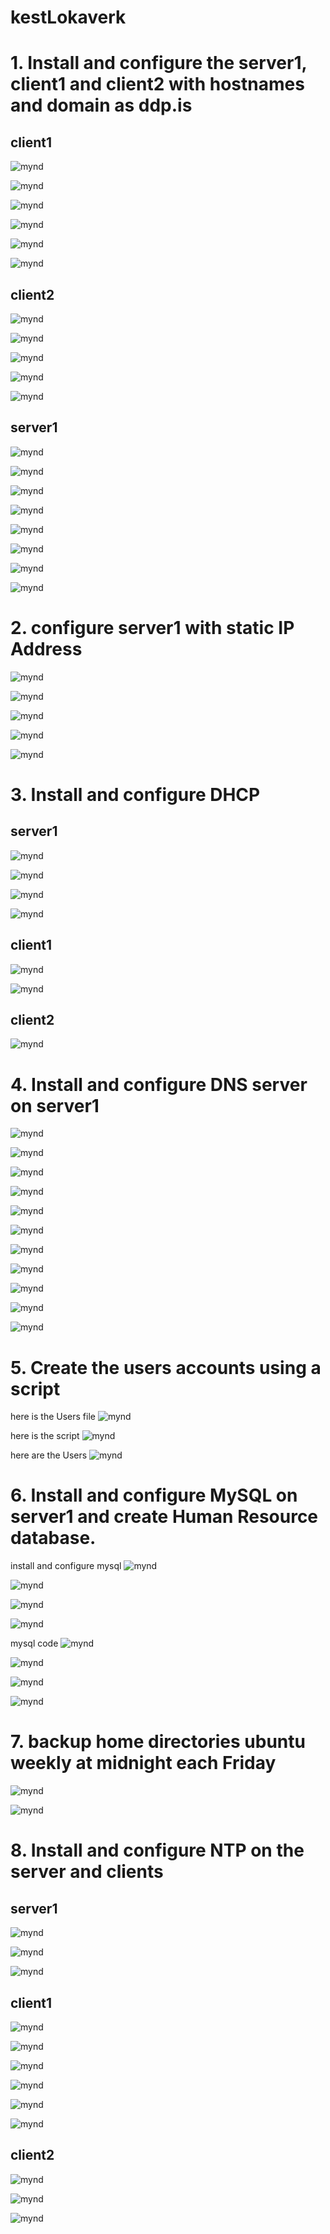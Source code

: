 # kestLokaverk

<h1> 1. Install and configure the server1, client1 and client2 with hostnames and domain as ddp.is </h1>

<h2> client1    </h2>

![mynd](https://github.com/gitmaus1/kestLokaverk/blob/main/Screenshots/Screenshot%202024-02-20%20093251.png)


![mynd](https://github.com/gitmaus1/kestLokaverk/blob/main/Screenshots/2/Screenshot%202024-02-22%20195820.png)


![mynd](https://github.com/gitmaus1/kestLokaverk/blob/main/Screenshots/2/Screenshot%202024-02-22%20200057.png)


![mynd](https://github.com/gitmaus1/kestLokaverk/blob/main/Screenshots/2/Screenshot%202024-02-22%20205931.png)


![mynd](https://github.com/gitmaus1/kestLokaverk/blob/main/Screenshots/2/Screenshot%202024-02-22%20211116.png)


![mynd](https://github.com/gitmaus1/kestLokaverk/blob/main/Screenshots/2/Screenshot%202024-02-22%20211529.png)


<h2> client2    </h2>

![mynd](https://github.com/gitmaus1/kestLokaverk/blob/main/Screenshots/Screenshot%202024-02-20%20093923.png)


![mynd](https://github.com/gitmaus1/kestLokaverk/blob/main/Screenshots/3/Screenshot%202024-02-23%20144056.png)


![mynd](https://github.com/gitmaus1/kestLokaverk/blob/main/Screenshots/3/Screenshot%202024-02-23%20144726.png)


![mynd](https://github.com/gitmaus1/kestLokaverk/blob/main/Screenshots/3/Screenshot%202024-02-23%20144958.png)


![mynd](https://github.com/gitmaus1/kestLokaverk/blob/main/Screenshots/3/Screenshot%202024-02-23%20145148.png)



<h2> server1    </h2>

![mynd](https://github.com/gitmaus1/kestLokaverk/blob/main/Screenshots/Screenshot%202024-02-20%20094311.png)


![mynd](https://github.com/gitmaus1/kestLokaverk/blob/main/Screenshots/Screenshot%202024-02-20%20095601.png)


![mynd](https://github.com/gitmaus1/kestLokaverk/blob/main/Screenshots/Screenshot%202024-02-20%20100343.png)


![mynd](https://github.com/gitmaus1/kestLokaverk/blob/main/Screenshots/Screenshot%202024-02-20%20100642.png)


![mynd](https://github.com/gitmaus1/kestLokaverk/blob/main/Screenshots/Screenshot%202024-02-20%20101556.png)


![mynd](https://github.com/gitmaus1/kestLokaverk/blob/main/Screenshots/Screenshot%202024-02-22%20134829.png)


![mynd](https://github.com/gitmaus1/kestLokaverk/blob/main/Screenshots/Screenshot%202024-02-22%20135632.png)


![mynd](https://github.com/gitmaus1/kestLokaverk/blob/main/Screenshots/Screenshot%202024-02-22%20135725.png)



<h1> 2. configure server1 with static IP Address </h1>

![mynd](https://github.com/gitmaus1/kestLokaverk/blob/main/Screenshots/4/Screenshot%202024-02-23%20204220.png)


![mynd](https://github.com/gitmaus1/kestLokaverk/blob/main/Screenshots/4/Screenshot%202024-02-23%20204643.png)


![mynd](https://github.com/gitmaus1/kestLokaverk/blob/main/Screenshots/4/Screenshot%202024-02-23%20211736.png)


![mynd](https://github.com/gitmaus1/kestLokaverk/blob/main/Screenshots/4/Screenshot%202024-02-23%20212230.png)


![mynd](https://github.com/gitmaus1/kestLokaverk/blob/main/Screenshots/4/Screenshot%202024-02-23%20212130.png)



<h1> 3. Install and configure DHCP </h1>

<h2> server1    </h2>


![mynd](https://github.com/gitmaus1/kestLokaverk/blob/main/Screenshots/6/Screenshot%202024-02-25%20210740.png)


![mynd](https://github.com/gitmaus1/kestLokaverk/blob/main/Screenshots/6/Screenshot%202024-02-25%20211643.png)


![mynd](https://github.com/gitmaus1/kestLokaverk/blob/main/Screenshots/6/Screenshot%202024-02-25%20211949.png)


![mynd](https://github.com/gitmaus1/kestLokaverk/blob/main/Screenshots/6/Screenshot%202024-02-25%20212114.png)



<h2> client1    </h2>


![mynd](https://github.com/gitmaus1/kestLokaverk/blob/main/Screenshots/7/Screenshot%202024-02-25%20221540.png)


![mynd](https://github.com/gitmaus1/kestLokaverk/blob/main/Screenshots/7/Screenshot%202024-02-25%20221610.png)



<h2> client2    </h2>


![mynd](https://github.com/gitmaus1/kestLokaverk/blob/main/Screenshots/8/Screenshot%202024-02-25%20224653.png)


<h1> 4. Install and configure DNS server on server1 </h1>


![mynd](https://github.com/gitmaus1/kestLokaverk/blob/main/Screenshots/10/Screenshot%202024-02-27%20194215.png)


![mynd](https://github.com/gitmaus1/kestLokaverk/blob/main/Screenshots/10/Screenshot%202024-02-27%20194557.png)


![mynd](https://github.com/gitmaus1/kestLokaverk/blob/main/Screenshots/10/Screenshot%202024-02-27%20195930.png)


![mynd](https://github.com/gitmaus1/kestLokaverk/blob/main/Screenshots/10/Screenshot%202024-02-27%20200329.png)


![mynd](https://github.com/gitmaus1/kestLokaverk/blob/main/Screenshots/10/Screenshot%202024-02-27%20200712.png)


![mynd](https://github.com/gitmaus1/kestLokaverk/blob/main/Screenshots/10/Screenshot%202024-02-27%20201946.png)


![mynd](https://github.com/gitmaus1/kestLokaverk/blob/main/Screenshots/10/Screenshot%202024-02-27%20202011.png)


![mynd](https://github.com/gitmaus1/kestLokaverk/blob/main/Screenshots/10/Screenshot%202024-02-27%20202512.png)


![mynd](https://github.com/gitmaus1/kestLokaverk/blob/main/Screenshots/10/Screenshot%202024-02-27%20202533.png)


![mynd](https://github.com/gitmaus1/kestLokaverk/blob/main/Screenshots/10/Screenshot%202024-02-27%20202559.png)


![mynd](https://github.com/gitmaus1/kestLokaverk/blob/main/Screenshots/10/Screenshot%202024-02-27%20202840.png)



<h1> 5. Create the users accounts using a script </h1>

here is the Users file
![mynd](https://github.com/gitmaus1/kestLokaverk/blob/main/Screenshots/11/Screenshot%202024-02-28%20132344.png)

here is the script 
![mynd](https://github.com/gitmaus1/kestLokaverk/blob/main/Screenshots/11/Screenshot%202024-02-28%20132430.png)

here are the Users
![mynd](https://github.com/gitmaus1/kestLokaverk/blob/main/Screenshots/11/Screenshot%202024-02-28%20132557.png)


<h1> 6. Install and configure MySQL on server1 and create Human Resource database. </h1>

install and configure mysql
![mynd](https://github.com/gitmaus1/kestLokaverk/blob/main/Screenshots/12/1install_mysql_server.png)


![mynd](https://github.com/gitmaus1/kestLokaverk/blob/main/Screenshots/12/2mysql_secure_installation.png)


![mynd](https://github.com/gitmaus1/kestLokaverk/blob/main/Screenshots/12/3mysql_working.png)


![mynd](https://github.com/gitmaus1/kestLokaverk/blob/main/Screenshots/12/4Mysql_WorkBench_install.png)

mysql code
![mynd](https://github.com/gitmaus1/kestLokaverk/blob/main/Screenshots/12/5mysql1.png)


![mynd](https://github.com/gitmaus1/kestLokaverk/blob/main/Screenshots/12/6mysql2.png)


![mynd](https://github.com/gitmaus1/kestLokaverk/blob/main/Screenshots/12/7mysql3.png)


![mynd](https://github.com/gitmaus1/kestLokaverk/blob/main/Screenshots/12/8mysql4.png)


<h1> 7. backup home directories ubuntu weekly at midnight each Friday </h1>


![mynd](https://github.com/gitmaus1/kestLokaverk/blob/main/Screenshots/13/1Screenshot%202024-02-28%20230906.png)


![mynd](https://github.com/gitmaus1/kestLokaverk/blob/main/Screenshots/13/2Screenshot%202024-02-28%20231030.png)



<h1> 8. Install and configure NTP on the server and clients </h1>

<h2> server1    </h2>

![mynd](https://github.com/gitmaus1/kestLokaverk/blob/main/Screenshots/14/1Screenshot%202024-02-28%20233905.png)


![mynd](https://github.com/gitmaus1/kestLokaverk/blob/main/Screenshots/14/2Screenshot%202024-02-28%20234536.png)


![mynd](https://github.com/gitmaus1/kestLokaverk/blob/main/Screenshots/14/3Screenshot%202024-02-28%20234817.png)


<h2> client1    </h2>



![mynd](https://github.com/gitmaus1/kestLokaverk/blob/main/Screenshots/14/4_client1_Screenshot%202024-02-28%20235535.png)


![mynd](https://github.com/gitmaus1/kestLokaverk/blob/main/Screenshots/14/5_client1_Screenshot%202024-02-29%20001808.png)


![mynd](https://github.com/gitmaus1/kestLokaverk/blob/main/Screenshots/14/6_client1_Screenshot%202024-02-29%20001858.png)


![mynd](https://github.com/gitmaus1/kestLokaverk/blob/main/Screenshots/14/7_client1_Screenshot%202024-02-29%20002545.png)


![mynd](https://github.com/gitmaus1/kestLokaverk/blob/main/Screenshots/14/8_client1_Screenshot%202024-02-29%20011920.png)


![mynd](https://github.com/gitmaus1/kestLokaverk/blob/main/Screenshots/14/9_client1_Screenshot%202024-02-29%20012017.png)


<h2> client2    </h2>


![mynd](https://github.com/gitmaus1/kestLokaverk/blob/main/Screenshots/14/10_client2_Screenshot%202024-02-29%20023332.png)


![mynd](https://github.com/gitmaus1/kestLokaverk/blob/main/Screenshots/14/11_client2_Screenshot%202024-02-29%20024745.png)


![mynd](https://github.com/gitmaus1/kestLokaverk/blob/main/Screenshots/14/12_client2_Screenshot%202024-02-29%20024933.png)


